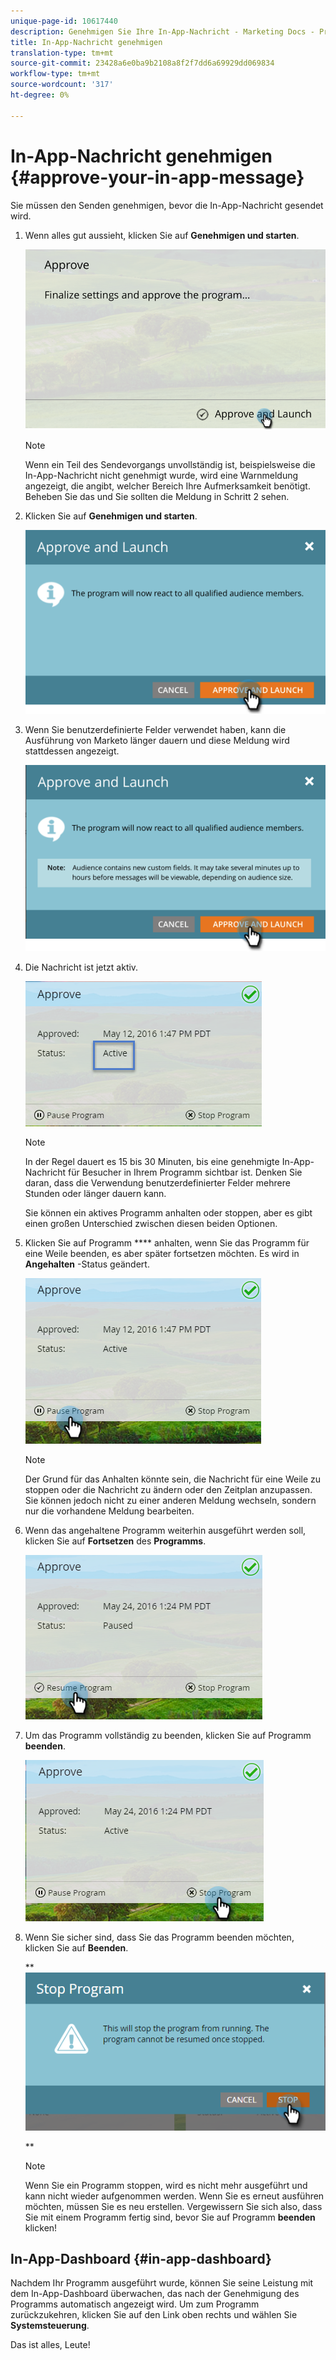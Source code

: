 ```yaml
---
unique-page-id: 10617440
description: Genehmigen Sie Ihre In-App-Nachricht - Marketing Docs - Produktdokumentation
title: In-App-Nachricht genehmigen
translation-type: tm+mt
source-git-commit: 23428a6e0ba9b2108a8f2f7dd6a69929dd069834
workflow-type: tm+mt
source-wordcount: '317'
ht-degree: 0%

---
```



# In-App-Nachricht genehmigen {#approve-your-in-app-message}

Sie müssen den Senden genehmigen, bevor die In-App-Nachricht gesendet wird.

1. Wenn alles gut aussieht, klicken Sie auf **Genehmigen und starten**.

   ![](assets/pasted-image-at-2016-05-31-02-08-pm-281-29.png)

   >[!NOTE]
   >
   >Wenn ein Teil des Sendevorgangs unvollständig ist, beispielsweise die In-App-Nachricht nicht genehmigt wurde, wird eine Warnmeldung angezeigt, die angibt, welcher Bereich Ihre Aufmerksamkeit benötigt. Beheben Sie das und Sie sollten die Meldung in Schritt 2 sehen.

1. Klicken Sie auf **Genehmigen und starten**.

   ![](assets/pasted-image-at-2016-05-31-02-08-pm.png)

1. Wenn Sie benutzerdefinierte Felder verwendet haben, kann die Ausführung von Marketo länger dauern und diese Meldung wird stattdessen angezeigt.

   ![](assets/pasted-image-at-2016-05-31-02-09-pm.png)

1. Die Nachricht ist jetzt aktiv.

   ![](assets/image2016-5-12-13-3a49-3a5.png)

   >[!NOTE]
   >
   >In der Regel dauert es 15 bis 30 Minuten, bis eine genehmigte In-App-Nachricht für Besucher in Ihrem Programm sichtbar ist. Denken Sie daran, dass die Verwendung benutzerdefinierter Felder mehrere Stunden oder länger dauern kann.

   Sie können ein aktives Programm anhalten oder stoppen, aber es gibt einen großen Unterschied zwischen diesen beiden Optionen.

1. Klicken Sie auf Programm **** anhalten, wenn Sie das Programm für eine Weile beenden, es aber später fortsetzen möchten. Es wird in **Angehalten** -Status geändert.

   ![](assets/image2016-5-12-13-3a50-3a26.png)

   >[!NOTE]
   >
   >Der Grund für das Anhalten könnte sein, die Nachricht für eine Weile zu stoppen oder die Nachricht zu ändern oder den Zeitplan anzupassen. Sie können jedoch nicht zu einer anderen Meldung wechseln, sondern nur die vorhandene Meldung bearbeiten.

1. Wenn das angehaltene Programm weiterhin ausgeführt werden soll, klicken Sie auf **Fortsetzen** des **Programms**.

   ![](assets/image2016-5-24-13-3a26-3a43.png)

1. Um das Programm vollständig zu beenden, klicken Sie auf Programm **beenden**.

   ![](assets/image2016-5-24-13-3a29-3a35.png)

1. Wenn Sie sicher sind, dass Sie das Programm beenden möchten, klicken Sie auf **Beenden**.

   ** ![](assets/image2016-5-24-13-3a31-3a22.png)

   **

   >[!NOTE]
   >
   >Wenn Sie ein Programm stoppen, wird es nicht mehr ausgeführt und kann nicht wieder aufgenommen werden. Wenn Sie es erneut ausführen möchten, müssen Sie es neu erstellen. Vergewissern Sie sich also, dass Sie mit einem Programm fertig sind, bevor Sie auf Programm **beenden** klicken!

## In-App-Dashboard {#in-app-dashboard}

Nachdem Ihr Programm ausgeführt wurde, können Sie seine Leistung mit dem In-App-Dashboard überwachen, das nach der Genehmigung des Programms automatisch angezeigt wird. Um zum Programm zurückzukehren, klicken Sie auf den Link oben rechts und wählen Sie **Systemsteuerung**.

Das ist alles, Leute!

